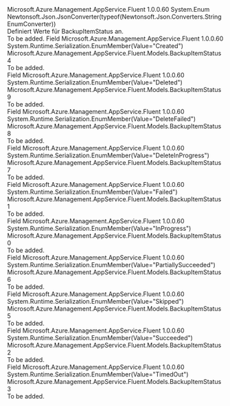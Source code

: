 <Type Name="BackupItemStatus" FullName="Microsoft.Azure.Management.AppService.Fluent.Models.BackupItemStatus">
  <TypeSignature Language="C#" Value="public enum BackupItemStatus" />
  <TypeSignature Language="ILAsm" Value=".class public auto ansi sealed BackupItemStatus extends System.Enum" />
  <TypeSignature Language="DocId" Value="T:Microsoft.Azure.Management.AppService.Fluent.Models.BackupItemStatus" />
  <TypeSignature Language="VB.NET" Value="Public Enum BackupItemStatus" />
  <TypeSignature Language="F#" Value="type BackupItemStatus = " />
  <AssemblyInfo>
    <AssemblyName>Microsoft.Azure.Management.AppService.Fluent</AssemblyName>
    <AssemblyVersion>1.0.0.60</AssemblyVersion>
  </AssemblyInfo>
  <Base>
    <BaseTypeName>System.Enum</BaseTypeName>
  </Base>
  <Attributes>
    <Attribute>
      <AttributeName>Newtonsoft.Json.JsonConverter(typeof(Newtonsoft.Json.Converters.StringEnumConverter))</AttributeName>
    </Attribute>
  </Attributes>
  <Docs>
    <summary>
            Definiert Werte für BackupItemStatus an.
            </summary>
    <remarks>To be added.</remarks>
  </Docs>
  <Members>
    <Member MemberName="Created">
      <MemberSignature Language="C#" Value="Created" />
      <MemberSignature Language="ILAsm" Value=".field public static literal valuetype Microsoft.Azure.Management.AppService.Fluent.Models.BackupItemStatus Created = int32(4)" />
      <MemberSignature Language="DocId" Value="F:Microsoft.Azure.Management.AppService.Fluent.Models.BackupItemStatus.Created" />
      <MemberSignature Language="VB.NET" Value="Created" />
      <MemberSignature Language="F#" Value="Created = 4" Usage="Microsoft.Azure.Management.AppService.Fluent.Models.BackupItemStatus.Created" />
      <MemberType>Field</MemberType>
      <AssemblyInfo>
        <AssemblyName>Microsoft.Azure.Management.AppService.Fluent</AssemblyName>
        <AssemblyVersion>1.0.0.60</AssemblyVersion>
      </AssemblyInfo>
      <Attributes>
        <Attribute>
          <AttributeName>System.Runtime.Serialization.EnumMember(Value="Created")</AttributeName>
        </Attribute>
      </Attributes>
      <ReturnValue>
        <ReturnType>Microsoft.Azure.Management.AppService.Fluent.Models.BackupItemStatus</ReturnType>
      </ReturnValue>
      <MemberValue>4</MemberValue>
      <Docs>
        <summary>To be added.</summary>
      </Docs>
    </Member>
    <Member MemberName="Deleted">
      <MemberSignature Language="C#" Value="Deleted" />
      <MemberSignature Language="ILAsm" Value=".field public static literal valuetype Microsoft.Azure.Management.AppService.Fluent.Models.BackupItemStatus Deleted = int32(9)" />
      <MemberSignature Language="DocId" Value="F:Microsoft.Azure.Management.AppService.Fluent.Models.BackupItemStatus.Deleted" />
      <MemberSignature Language="VB.NET" Value="Deleted" />
      <MemberSignature Language="F#" Value="Deleted = 9" Usage="Microsoft.Azure.Management.AppService.Fluent.Models.BackupItemStatus.Deleted" />
      <MemberType>Field</MemberType>
      <AssemblyInfo>
        <AssemblyName>Microsoft.Azure.Management.AppService.Fluent</AssemblyName>
        <AssemblyVersion>1.0.0.60</AssemblyVersion>
      </AssemblyInfo>
      <Attributes>
        <Attribute>
          <AttributeName>System.Runtime.Serialization.EnumMember(Value="Deleted")</AttributeName>
        </Attribute>
      </Attributes>
      <ReturnValue>
        <ReturnType>Microsoft.Azure.Management.AppService.Fluent.Models.BackupItemStatus</ReturnType>
      </ReturnValue>
      <MemberValue>9</MemberValue>
      <Docs>
        <summary>To be added.</summary>
      </Docs>
    </Member>
    <Member MemberName="DeleteFailed">
      <MemberSignature Language="C#" Value="DeleteFailed" />
      <MemberSignature Language="ILAsm" Value=".field public static literal valuetype Microsoft.Azure.Management.AppService.Fluent.Models.BackupItemStatus DeleteFailed = int32(8)" />
      <MemberSignature Language="DocId" Value="F:Microsoft.Azure.Management.AppService.Fluent.Models.BackupItemStatus.DeleteFailed" />
      <MemberSignature Language="VB.NET" Value="DeleteFailed" />
      <MemberSignature Language="F#" Value="DeleteFailed = 8" Usage="Microsoft.Azure.Management.AppService.Fluent.Models.BackupItemStatus.DeleteFailed" />
      <MemberType>Field</MemberType>
      <AssemblyInfo>
        <AssemblyName>Microsoft.Azure.Management.AppService.Fluent</AssemblyName>
        <AssemblyVersion>1.0.0.60</AssemblyVersion>
      </AssemblyInfo>
      <Attributes>
        <Attribute>
          <AttributeName>System.Runtime.Serialization.EnumMember(Value="DeleteFailed")</AttributeName>
        </Attribute>
      </Attributes>
      <ReturnValue>
        <ReturnType>Microsoft.Azure.Management.AppService.Fluent.Models.BackupItemStatus</ReturnType>
      </ReturnValue>
      <MemberValue>8</MemberValue>
      <Docs>
        <summary>To be added.</summary>
      </Docs>
    </Member>
    <Member MemberName="DeleteInProgress">
      <MemberSignature Language="C#" Value="DeleteInProgress" />
      <MemberSignature Language="ILAsm" Value=".field public static literal valuetype Microsoft.Azure.Management.AppService.Fluent.Models.BackupItemStatus DeleteInProgress = int32(7)" />
      <MemberSignature Language="DocId" Value="F:Microsoft.Azure.Management.AppService.Fluent.Models.BackupItemStatus.DeleteInProgress" />
      <MemberSignature Language="VB.NET" Value="DeleteInProgress" />
      <MemberSignature Language="F#" Value="DeleteInProgress = 7" Usage="Microsoft.Azure.Management.AppService.Fluent.Models.BackupItemStatus.DeleteInProgress" />
      <MemberType>Field</MemberType>
      <AssemblyInfo>
        <AssemblyName>Microsoft.Azure.Management.AppService.Fluent</AssemblyName>
        <AssemblyVersion>1.0.0.60</AssemblyVersion>
      </AssemblyInfo>
      <Attributes>
        <Attribute>
          <AttributeName>System.Runtime.Serialization.EnumMember(Value="DeleteInProgress")</AttributeName>
        </Attribute>
      </Attributes>
      <ReturnValue>
        <ReturnType>Microsoft.Azure.Management.AppService.Fluent.Models.BackupItemStatus</ReturnType>
      </ReturnValue>
      <MemberValue>7</MemberValue>
      <Docs>
        <summary>To be added.</summary>
      </Docs>
    </Member>
    <Member MemberName="Failed">
      <MemberSignature Language="C#" Value="Failed" />
      <MemberSignature Language="ILAsm" Value=".field public static literal valuetype Microsoft.Azure.Management.AppService.Fluent.Models.BackupItemStatus Failed = int32(1)" />
      <MemberSignature Language="DocId" Value="F:Microsoft.Azure.Management.AppService.Fluent.Models.BackupItemStatus.Failed" />
      <MemberSignature Language="VB.NET" Value="Failed" />
      <MemberSignature Language="F#" Value="Failed = 1" Usage="Microsoft.Azure.Management.AppService.Fluent.Models.BackupItemStatus.Failed" />
      <MemberType>Field</MemberType>
      <AssemblyInfo>
        <AssemblyName>Microsoft.Azure.Management.AppService.Fluent</AssemblyName>
        <AssemblyVersion>1.0.0.60</AssemblyVersion>
      </AssemblyInfo>
      <Attributes>
        <Attribute>
          <AttributeName>System.Runtime.Serialization.EnumMember(Value="Failed")</AttributeName>
        </Attribute>
      </Attributes>
      <ReturnValue>
        <ReturnType>Microsoft.Azure.Management.AppService.Fluent.Models.BackupItemStatus</ReturnType>
      </ReturnValue>
      <MemberValue>1</MemberValue>
      <Docs>
        <summary>To be added.</summary>
      </Docs>
    </Member>
    <Member MemberName="InProgress">
      <MemberSignature Language="C#" Value="InProgress" />
      <MemberSignature Language="ILAsm" Value=".field public static literal valuetype Microsoft.Azure.Management.AppService.Fluent.Models.BackupItemStatus InProgress = int32(0)" />
      <MemberSignature Language="DocId" Value="F:Microsoft.Azure.Management.AppService.Fluent.Models.BackupItemStatus.InProgress" />
      <MemberSignature Language="VB.NET" Value="InProgress" />
      <MemberSignature Language="F#" Value="InProgress = 0" Usage="Microsoft.Azure.Management.AppService.Fluent.Models.BackupItemStatus.InProgress" />
      <MemberType>Field</MemberType>
      <AssemblyInfo>
        <AssemblyName>Microsoft.Azure.Management.AppService.Fluent</AssemblyName>
        <AssemblyVersion>1.0.0.60</AssemblyVersion>
      </AssemblyInfo>
      <Attributes>
        <Attribute>
          <AttributeName>System.Runtime.Serialization.EnumMember(Value="InProgress")</AttributeName>
        </Attribute>
      </Attributes>
      <ReturnValue>
        <ReturnType>Microsoft.Azure.Management.AppService.Fluent.Models.BackupItemStatus</ReturnType>
      </ReturnValue>
      <MemberValue>0</MemberValue>
      <Docs>
        <summary>To be added.</summary>
      </Docs>
    </Member>
    <Member MemberName="PartiallySucceeded">
      <MemberSignature Language="C#" Value="PartiallySucceeded" />
      <MemberSignature Language="ILAsm" Value=".field public static literal valuetype Microsoft.Azure.Management.AppService.Fluent.Models.BackupItemStatus PartiallySucceeded = int32(6)" />
      <MemberSignature Language="DocId" Value="F:Microsoft.Azure.Management.AppService.Fluent.Models.BackupItemStatus.PartiallySucceeded" />
      <MemberSignature Language="VB.NET" Value="PartiallySucceeded" />
      <MemberSignature Language="F#" Value="PartiallySucceeded = 6" Usage="Microsoft.Azure.Management.AppService.Fluent.Models.BackupItemStatus.PartiallySucceeded" />
      <MemberType>Field</MemberType>
      <AssemblyInfo>
        <AssemblyName>Microsoft.Azure.Management.AppService.Fluent</AssemblyName>
        <AssemblyVersion>1.0.0.60</AssemblyVersion>
      </AssemblyInfo>
      <Attributes>
        <Attribute>
          <AttributeName>System.Runtime.Serialization.EnumMember(Value="PartiallySucceeded")</AttributeName>
        </Attribute>
      </Attributes>
      <ReturnValue>
        <ReturnType>Microsoft.Azure.Management.AppService.Fluent.Models.BackupItemStatus</ReturnType>
      </ReturnValue>
      <MemberValue>6</MemberValue>
      <Docs>
        <summary>To be added.</summary>
      </Docs>
    </Member>
    <Member MemberName="Skipped">
      <MemberSignature Language="C#" Value="Skipped" />
      <MemberSignature Language="ILAsm" Value=".field public static literal valuetype Microsoft.Azure.Management.AppService.Fluent.Models.BackupItemStatus Skipped = int32(5)" />
      <MemberSignature Language="DocId" Value="F:Microsoft.Azure.Management.AppService.Fluent.Models.BackupItemStatus.Skipped" />
      <MemberSignature Language="VB.NET" Value="Skipped" />
      <MemberSignature Language="F#" Value="Skipped = 5" Usage="Microsoft.Azure.Management.AppService.Fluent.Models.BackupItemStatus.Skipped" />
      <MemberType>Field</MemberType>
      <AssemblyInfo>
        <AssemblyName>Microsoft.Azure.Management.AppService.Fluent</AssemblyName>
        <AssemblyVersion>1.0.0.60</AssemblyVersion>
      </AssemblyInfo>
      <Attributes>
        <Attribute>
          <AttributeName>System.Runtime.Serialization.EnumMember(Value="Skipped")</AttributeName>
        </Attribute>
      </Attributes>
      <ReturnValue>
        <ReturnType>Microsoft.Azure.Management.AppService.Fluent.Models.BackupItemStatus</ReturnType>
      </ReturnValue>
      <MemberValue>5</MemberValue>
      <Docs>
        <summary>To be added.</summary>
      </Docs>
    </Member>
    <Member MemberName="Succeeded">
      <MemberSignature Language="C#" Value="Succeeded" />
      <MemberSignature Language="ILAsm" Value=".field public static literal valuetype Microsoft.Azure.Management.AppService.Fluent.Models.BackupItemStatus Succeeded = int32(2)" />
      <MemberSignature Language="DocId" Value="F:Microsoft.Azure.Management.AppService.Fluent.Models.BackupItemStatus.Succeeded" />
      <MemberSignature Language="VB.NET" Value="Succeeded" />
      <MemberSignature Language="F#" Value="Succeeded = 2" Usage="Microsoft.Azure.Management.AppService.Fluent.Models.BackupItemStatus.Succeeded" />
      <MemberType>Field</MemberType>
      <AssemblyInfo>
        <AssemblyName>Microsoft.Azure.Management.AppService.Fluent</AssemblyName>
        <AssemblyVersion>1.0.0.60</AssemblyVersion>
      </AssemblyInfo>
      <Attributes>
        <Attribute>
          <AttributeName>System.Runtime.Serialization.EnumMember(Value="Succeeded")</AttributeName>
        </Attribute>
      </Attributes>
      <ReturnValue>
        <ReturnType>Microsoft.Azure.Management.AppService.Fluent.Models.BackupItemStatus</ReturnType>
      </ReturnValue>
      <MemberValue>2</MemberValue>
      <Docs>
        <summary>To be added.</summary>
      </Docs>
    </Member>
    <Member MemberName="TimedOut">
      <MemberSignature Language="C#" Value="TimedOut" />
      <MemberSignature Language="ILAsm" Value=".field public static literal valuetype Microsoft.Azure.Management.AppService.Fluent.Models.BackupItemStatus TimedOut = int32(3)" />
      <MemberSignature Language="DocId" Value="F:Microsoft.Azure.Management.AppService.Fluent.Models.BackupItemStatus.TimedOut" />
      <MemberSignature Language="VB.NET" Value="TimedOut" />
      <MemberSignature Language="F#" Value="TimedOut = 3" Usage="Microsoft.Azure.Management.AppService.Fluent.Models.BackupItemStatus.TimedOut" />
      <MemberType>Field</MemberType>
      <AssemblyInfo>
        <AssemblyName>Microsoft.Azure.Management.AppService.Fluent</AssemblyName>
        <AssemblyVersion>1.0.0.60</AssemblyVersion>
      </AssemblyInfo>
      <Attributes>
        <Attribute>
          <AttributeName>System.Runtime.Serialization.EnumMember(Value="TimedOut")</AttributeName>
        </Attribute>
      </Attributes>
      <ReturnValue>
        <ReturnType>Microsoft.Azure.Management.AppService.Fluent.Models.BackupItemStatus</ReturnType>
      </ReturnValue>
      <MemberValue>3</MemberValue>
      <Docs>
        <summary>To be added.</summary>
      </Docs>
    </Member>
  </Members>
</Type>